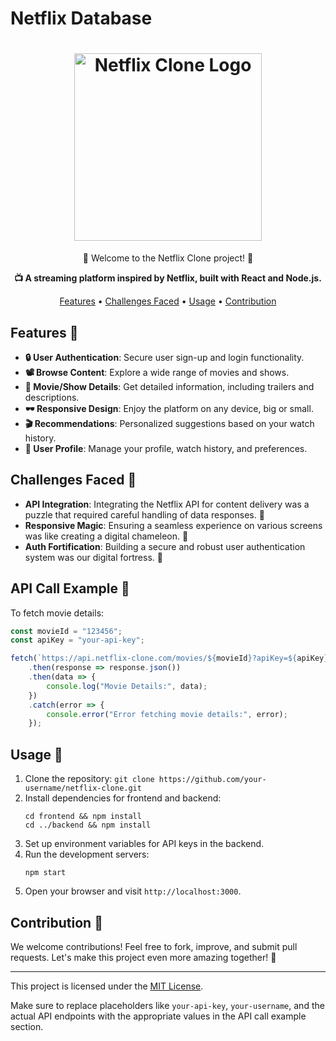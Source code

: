 # Netflix Database

<h1 align="center">
    <img src="https://assets.stickpng.com/images/580b57fcd9996e24bc43c529.png" alt="Netflix Clone Logo" width="300">
</h1>

<p align="center">
    🚀 Welcome to the Netflix Clone project! 🎉
</p>

<p align="center">
    <strong>📺 A streaming platform inspired by Netflix, built with React and Node.js.</strong>
</p>

<p align="center">
    <a href="#features">Features</a> •
    <a href="#challenges">Challenges Faced</a> •
    <a href="#usage">Usage</a> •
    <a href="#contribution">Contribution</a>
</p>

## Features 🌟

- **🔒 User Authentication**: Secure user sign-up and login functionality.
- **📽️ Browse Content**: Explore a wide range of movies and shows.
- **🎥 Movie/Show Details**: Get detailed information, including trailers and descriptions.
- **🕶️ Responsive Design**: Enjoy the platform on any device, big or small.
- **🎬 Recommendations**: Personalized suggestions based on your watch history.
- **👤 User Profile**: Manage your profile, watch history, and preferences.

## Challenges Faced 🛑

- **API Integration**: Integrating the Netflix API for content delivery was a puzzle that required careful handling of data responses. 🧩
- **Responsive Magic**: Ensuring a seamless experience on various screens was like creating a digital chameleon. 🦎
- **Auth Fortification**: Building a secure and robust user authentication system was our digital fortress. 🏰

## API Call Example 📡

To fetch movie details:

```javascript
const movieId = "123456";
const apiKey = "your-api-key";

fetch(`https://api.netflix-clone.com/movies/${movieId}?apiKey=${apiKey}`)
    .then(response => response.json())
    .then(data => {
        console.log("Movie Details:", data);
    })
    .catch(error => {
        console.error("Error fetching movie details:", error);
    });
```

## Usage 🚀

1. Clone the repository: `git clone https://github.com/your-username/netflix-clone.git`
2. Install dependencies for frontend and backend: 
   ```
   cd frontend && npm install
   cd ../backend && npm install
   ```
3. Set up environment variables for API keys in the backend.
4. Run the development servers:
   ```
   npm start
   ```
5. Open your browser and visit `http://localhost:3000`.

## Contribution 🤝

We welcome contributions! Feel free to fork, improve, and submit pull requests. Let's make this project even more amazing together! 🌈

---

This project is licensed under the [MIT License](LICENSE).

Make sure to replace placeholders like `your-api-key`, `your-username`, and the actual API endpoints with the appropriate values in the API call example section. 
